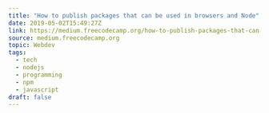 ```yaml
---
title: "How to publish packages that can be used in browsers and Node"
date: 2019-05-02T15:49:27Z
link: https://medium.freecodecamp.org/how-to-publish-packages-that-can-be-used-in-browsers-and-node-c51274dca77c?source=rss----336d898217ee---4
source: medium.freecodecamp.org
topic: Webdev
tags:
  - tech
  - nodejs
  - programming
  - npm
  - javascript
draft: false
---
```

